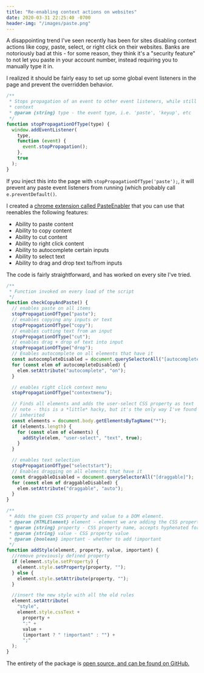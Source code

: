 ```yaml
---
title: "Re-enabling context actions on websites"
date: 2020-03-31 22:25:40 -0700
header-img: "/images/paste.png"
---
```


A disappointing trend I've seen recently has been for sites disabling context actions like copy, paste, select, or right click on their websites. Banks are notoriously bad at this - for some reason, they think it's a "security feature" to not let you paste in your account number, instead requiring you to manually type it in.

I realized it should be fairly easy to set up some global event listeners in the page and prevent the overridden behavior.

```js
/**
 * Stops propagation of an event to other event listeners, while still allowing the event to complete in its native
 * context
 * @param {string} type - the event type, i.e. 'paste', 'keyup', etc
 */
function stopPropagationOfType(type) {
  window.addEventListener(
    type,
    function (event) {
      event.stopPropagation();
    },
    true
  );
}
```

If you inject this into the page with `stopPropagationOfType('paste');`, it will prevent any paste event listeners from running (which probably call `e.preventDefault()`.

I created a [chrome extension called PasteEnabler](https://chrome.google.com/webstore/detail/pasteenabler/dhadehfniifbmemochpmbofcjckpdnnl) that you can use that reenables the following features:

- Ability to paste content
- Ability to copy content
- Ability to cut content
- Ability to right click content
- Ability to autocomplete certain inputs
- Ability to select text
- Ability to drag and drop text to/from inputs

The code is fairly straightforward, and has worked on every site I've tried.

```js
/**
 * Function invoked on every load of the script
 */
function checkCopyAndPaste() {
  // enables paste on all items
  stopPropagationOfType("paste");
  // enables copying any inputs or text
  stopPropagationOfType("copy");
  // enables cutting text from an input
  stopPropagationOfType("cut");
  // enables drag + drop of text into input
  stopPropagationOfType("drop");
  // Enables autocomplete on all elements that have it
  const autocompleteDisabled = document.querySelectorAll("[autocomplete]");
  for (const elem of autocompleteDisabled) {
    elem.setAttribute("autocomplete", "on");
  }

  // enables right click context menu
  stopPropagationOfType("contextmenu");

  // Finds all elements and adds the user-select CSS property as text
  // note - this is a *little* hacky, but it's the only way I've found to get it to work, since user-select is not
  // inherited
  const elements = document.body.getElementsByTagName("*");
  if (elements.length) {
    for (const elem of elements) {
      addStyle(elem, "user-select", "text", true);
    }
  }

  // enables text selection
  stopPropagationOfType("selectstart");
  // Enables dragging on all elements that have it
  const draggableDisabled = document.querySelectorAll("[draggable]");
  for (const elem of draggableDisabled) {
    elem.setAttribute("draggable", "auto");
  }
}

/**
 * Adds the given CSS property and value to a DOM element.
 * @param {HTMLElement} element - element we are adding the CSS property to
 * @param {string} property - CSS property name, accepts hyphenated form (i.e. user-select rather than userSelect)
 * @param {string} value - CSS property value
 * @param {boolean} important - whether to add !important
 */
function addStyle(element, property, value, important) {
  //remove previously defined property
  if (element.style.setProperty) {
    element.style.setProperty(property, "");
  } else {
    element.style.setAttribute(property, "");
  }

  //insert the new style with all the old rules
  element.setAttribute(
    "style",
    element.style.cssText +
      property +
      ":" +
      value +
      (important ? " !important" : "") +
      ";"
  );
}
```

The entirety of the package is [open source, and can be found on GitHub.](https://github.com/jonluca/PasteEnabler)
